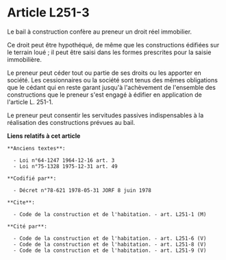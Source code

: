 # Article L251-3

Le bail à construction confère au preneur un droit réel immobilier.

Ce droit peut être hypothéqué, de même que les constructions édifiées sur le terrain loué ; il peut être saisi dans les
formes prescrites pour la saisie immobilière.

Le preneur peut céder tout ou partie de ses droits ou les apporter en société. Les cessionnaires ou la société sont tenus des
mêmes obligations que le cédant qui en reste garant jusqu'à l'achèvement de l'ensemble des constructions que le preneur s'est
engagé à édifier en application de l'article L. 251-1.

Le preneur peut consentir les servitudes passives indispensables à la réalisation des constructions prévues au bail.

**Liens relatifs à cet article**

	**Anciens textes**:

	  - Loi n°64-1247 1964-12-16 art. 3
	  - Loi n°75-1328 1975-12-31 art. 49

	**Codifié par**:

	  - Décret n°78-621 1978-05-31 JORF 8 juin 1978

	**Cite**:

	  - Code de la construction et de l'habitation. - art. L251-1 (M)

	**Cité par**:

	  - Code de la construction et de l'habitation. - art. L251-6 (V)
	  - Code de la construction et de l'habitation. - art. L251-8 (V)
	  - Code de la construction et de l'habitation. - art. L251-9 (V)
